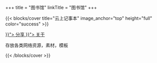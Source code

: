 +++
title = "图书馆"
linkTitle = "图书馆"
+++

{{< blocks/cover title="云上记事本" image_anchor="top" height="full" color="success" >}}

<div class="mx-auto">
	<a class="btn btn-lg btn-default btn-colourful text-white mr-3 mb-4" href="{{< relref "/share" >}}">
		分享<i class="fas fa-arrow-alt-circle-right ml-2"></i>
	</a>
	<a class="btn btn-lg btn-default btn-colourful text-white mr-3 mb-4" href="{{< relref "/about" >}}">
		关于 <i class="fa fa-book ml-2 "></i>
	</a>
	<p class="lead  ml-2 text-white">
		存放各类网络资源，素材，模板
	</p>
</div>

{{< /blocks/cover >}}





